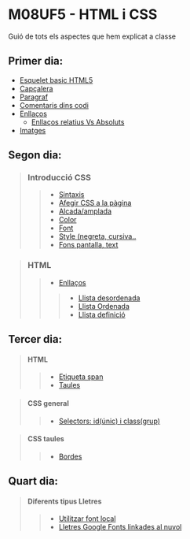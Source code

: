 # M08UF5 - HTML i CSS
Guió de tots els aspectes que hem explicat a classe




## Primer dia:

* [Esquelet basic HTML5](http://example.com/](https://www.w3schools.com/html/html_intro.asp)https://www.w3schools.com/html/html_intro.asp)
* [Capçalera](https://www.w3schools.com/html/html_headings.asp)
* [Paragraf](https://www.w3schools.com/html/html_paragraphs.asp)
* [Comentaris dins codi](https://www.w3schools.com/html/html_comments.asp)
* [Enllaços](https://www.w3schools.com/html/html_links.asp)
    * [Enllaços relatius Vs Absoluts](http://www.elsapunts.cat/Alfabetitzaci%C3%B3/alfabetitzacio%20digital%201/Modul_4/1-08-4.html)
* [Imatges](https://www.w3schools.com/html/html_images.asp)

## Segon dia:

> ### Introducció CSS
> > * [Sintaxis](https://www.w3schools.com/css/css_syntax.asp)
> > * [Afegir CSS a la pàgina](https://www.w3schools.com/css/css_howto.asp)
> > * [Alcada/amplada](https://www.w3schools.com/css/css_dimension.asp)
> > * [Color](https://www.w3schools.com/css/css_colors.asp)
> > * [Font](https://www.w3schools.com/css/css_font.asp)
> > * [Style (negreta, cursiva..](https://www.w3schools.com/css/css_font_style.asp)
> > * [Fons pantalla, text](https://www.w3schools.com/css/css_background.asp)
  
> ### HTML
> > * [Enllaços](https://www.w3schools.com/html/html_lists.asp)
> > >   * [Llista desordenada](https://www.w3schools.com/html/html_lists_unordered.asp)
> > >   * [Llista Ordenada](https://www.w3schools.com/html/html_lists_ordered.asp)
> > >   * [Llista definició](https://www.w3schools.com/html/html_lists_other.asp)
      
## Tercer dia:

> #### HTML
> > * [Etiqueta span](https://www.w3schools.com/tags/tag_span.asp)
> > * [Taules](https://www.w3schools.com/html/html_tables.asp)

> #### CSS general
> > * [Selectors: id(únic) i class(grup)](https://www.w3schools.com/css/css_selectors.asp)
  
> #### CSS taules
> > * [Bordes](https://www.w3schools.com/css/css_border.asp)
> >
## Quart dia:

> #### Diferents tipus Lletres
> > * [Utilitzar font local](https://www.w3schools.com/tags/tag_span.asp](https://www.jose-aguilar.com/blog/como-agregar-una-fuente-a-tu-pagina-web-con-css/)https://www.jose-aguilar.com/blog/como-agregar-una-fuente-a-tu-pagina-web-con-css/)
> > * [Lletres Google Fonts linkades al nuvol](https://www.w3schools.com/css/css_font_google.asp)
